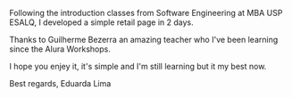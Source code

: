 Following the introduction classes from Software Engineering at MBA USP ESALQ, I developed a simple retail page in 2 days. 

Thanks to Guilherme Bezerra an amazing teacher who I've been learning since the Alura Workshops. 

I hope you enjey it, it's simple and I'm still learning but it my best now. 

Best regards,
Eduarda Lima